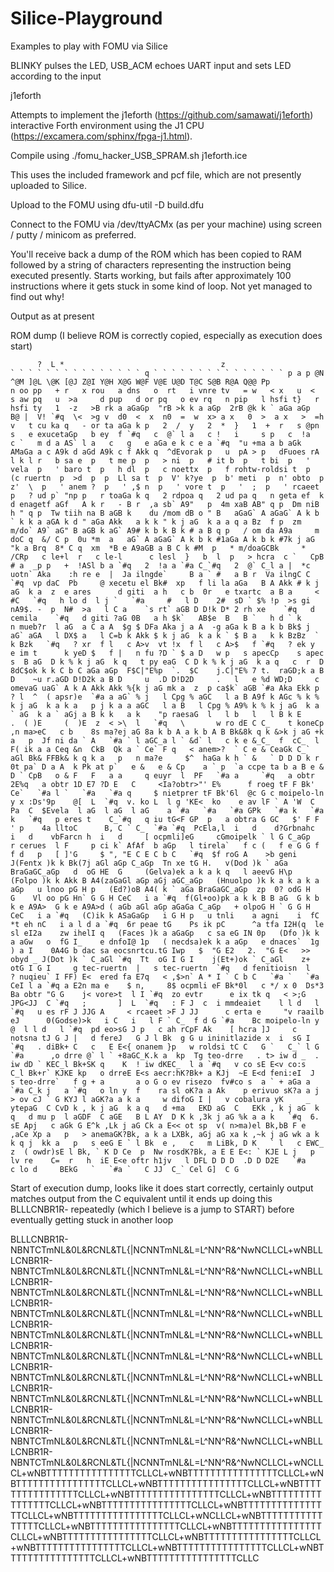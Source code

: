 # Silice-Playground

Examples to play with FOMU via Silice

BLINKY pulses the LED, 
USB_ACM echoes UART input and sets LED according to the input

j1eforth

Attempts to implement the j1eforth (https://github.com/samawati/j1eforth) interactive Forth environment using the J1 CPU (https://excamera.com/sphinx/fpga-j1.html).

Compile using ./fomu_hacker_USB_SPRAM.sh j1eforth.ice

This uses the included framework and pcf file, which are not presently uploaded to Silice.

Upload to the FOMU using dfu-util -D build.dfu


Connect to the FOMU via /dev/ttyACMx (as per your machine) using screen / putty / minicom as preferred.

You'll receive back a dump of the ROM which has been copied to RAM followed by a string of characters representing the instruction being executed presently. Starts working, but fails after approximately 100 instructions where it gets stuck in some kind of loop. Not yet managed to find out why!

Output as at present

ROM dump (I believe ROM is correctly copied, especially as execution does start)

          ?  L *                                   z                                                                            ` ` ` ` ` ` ` ` ` ` ` ` ` ` ` q ` ` ` ` ` ` ` ` ` ` ` ` ` ` ` p a p @N ^@M ]@L \@K [@J Z@I Y@H X@G W@F V@E U@D T@C S@B R@A Q@@ Pp                                                                                                                                 n oo pp   + r   x rou   a dns   o  rt   i vnre tv   = w   < x   u  <    s aw pq   u  >a     d pup   d or pq   o ev rq   n pip   l hsfi t}   r hsfi ty   1  -z   >B rk a aGaGp  "rB >k k a aGp  2rB @k k ` aGa aGp  B@ |  V! `#q  \<  >g v  d0  <  x  n0  =  w  x> a x   0  >  a x   >  =h v   t cu ka q   - or ta aGa k p   2  /  y   2  *  }   1  +  r   s @pn   s   e exucetaGp   b ey  f `#q   c  @` l a   c !   i     s p   c  !a   c `   m d a AS` l a   c   g   e aGa e k c e a `#q  "u +ma a b aGk   AMaGa a c A9k d aGd A9k c f Akk q  ^dEvorak p   u  pA > p   dFuoes rA l k l r   b sa e  p   t me p  p   > ni  p   # it b  p   t bi  p   ' vela  p   ' baro t  p   h dl  p   c noettx  p   f rohtw-roldsi t  p  (c ruertn  p  >d  p  p  Ll sa t  p  V' k?ye  p  b' meti  p  n' obto  p  z'  \  p   ' anem ?  p   ' ,$ n  p   ' vore t  p   '  ;  p   ' rcaeet  p   ? ud p` "np p   r toaGa k q   2 rdpoa q   2 ud pa q   n geta ef  k  d enagetf aGf   A k r   - B r  ,a sb` A9"   p  4m xaB AB" q p  Dm niB h " q p  Tw tiih na B aGB k    du /mom dB o " B   aGaG` A aGaG` A k b ` k k a aGA k d " aGa Akk   a k k " k j aG  k a a q a Bz  f p  zm m/do` A9` aG" B aGB k aG` A9# k b k B k # a B q p   / om da A9a     m doC q  &/ C p  0u *m  a   aG` A aGaG` A k b k #1aGa A k b k #7k j aG "k a Brq  8* C q  xm  *B e A9aGB a B C k #M  p   * m/doaGCBk     *  /CRp   c le+l  r   c le-l      c lesl  }   b  l  p   > hcra  c `   CpB # a  _p p   +  !ASl b a `#q   2  !a a `#a C_`#q   2  @` C_l a |  *c uotn` Aka    :h re e  |  Ja ilngde`     B a ` #   a B r  Va ilngC C   `#q  vp daC  Pb     @ xecetu el Bk#  xp   f li la aGa   B A Akk # k j aG  k a  z  e ares      d giti  a h   c b  0r   e txartc  a B a     <  #C   `#q   h lo d  l j `   `#a     #   l D    2#  sD ` $% !p  >s gi nA9$. -  p  N#  >a   l C a    `s rt` aGB D D!k D* 2 rh xe    `#q   d cemila    `#q   d giti ?aG 0B   a h $k`   AB$e  B   B `   h d ` k     n mueb?r  l aG  a C a A  $g $ DFa Aka j a A  -g aGa k B a k b Bk$ j aG` aGA   l DX$ a   l C=b k Akk $ k j aG  k a k ` $ B a   k k BzBz  ` k Bzk   `#q   ? xr  f l   c A>v  vt !x  f l   c A>$   f `#q   ? ek y      e im t      k yeD $   f |   n fu ?D ` $ a D   w p   s apecCp    s apec s  B aG  D k % k j aG  k q   t py eaG  C D k % k j aG  k a q   c  r  D      8dC$ok k k C b C aGa aGp  F$C|"E%p  `.  $C    j.C|"E% 7 t.  raGD;k a B D    ~u r.aGD D!D2k a B D     u  .D D!D2D     .   l   e %d WD;D     c omevaG uaG` A k A Akk Akk %{k j aG mk a  z  p ca$k` aGB `#a Aka Ekk p   ? l  ^  ( apsr)e  `#a a aG` % j   l Cpg % aGC   l a B A9f k AGc % k % k j aG  k a k a   p j k a a aGC   l a B   l Cpg % A9% k % k j aG  k a ` aG  k a ` aGj a B k k   a k    "p raesaG  l   l b   l   l B k E       .  ( )E     (  )E  z  < >\  l   `#q   \       w ro dE C C_    t koneCp   ,n ma>eC   c b    8s ma?ej aG 8a k b A a k b A B Bk&8k q k &>k j aG +k a   p  Jf ni da ` A   `#a ` l aGC_a l ` &d` l   c k e &_C_  f  cC_  l F( ik a a Ceq &n  CkB  Qk a ` Ce` F q   < anem>?  ` C e & CeaGk C_` aGl Bk& FFBk& k q k a   p   n ma?e     $^  haGa k h ` &   ` D D D k r  0t pa` D a A  k Pk at p`   e &   e & Cp    a ` p  `a ccpe ta b a B e & D ` CpB   o & F   F   a a     q euyr  l  PF   `#a a     `#q   a obtr 2E%q   a obtr 1D E7 ?D E   C     <Ia?obtr>"' E%      f roeg tF F Bk' Ce`   `#a l `   `#a   `#a q     $ nietprer tF Bk'6l  @c G c moipelo-ln y x :Ds'9p    @[  L  `#q  v. ko L  l g 'KE<  ko    e av lF ` A 'W  C  Pa  C  $Evela  l aG  l aG  l aG    a `#a   `#a   `#a GPk   `#a k   `#a k   `#q   p eres t    C_`#q   q iu tG<F GP  p   a obtra G GC   $' F F ' p    4a lltoC      B, C ` C_  `#a `#q  PcEla,l  i   d    d?Grbnahc  i   d    vbFarcn h  i   d     [ ocpmli]eG     cGmoipelk ` l G C_aGp   r cerues  l F     p ci k` AfAf  b aGp   l tirela`   f c (   f e G G f     f d   p   [ ]'G     $ ", "E C E C b C   `#q  $f roG A    >b geni   J(Fentx )k k Bk(7j aGl aGp C_aGp  Tn xe tG H.   v(Dod )k ` aGa BraGaGC_aGp   d  oG HE  G     (Gelva)ek a k a k q   l aeevG H\p   (Folpo )k k Akk B A4(zaGaGl aGp aGj aGC_aGp   (Hnuolpo )k k a k a k a aGp   u lnoo pG H p   (Ed?)oB A4( k ` aGa BraGaGC_aGp  zp  0? odG H   G    Vl oo pG Hn` G G H CeC   i a `#q  f(Gl+oo)pk a k k B B aG  G k b k e A9A>  G k e A9A>d ( aGb aGl aGp aGaGa C_aGp   + olpoG H ` G G H CeC   i a `#q   (C)ik k ASaGaGp   i G H p   u tnli    a agni    i  fC      *t eh nC   i a l d a `#q  6r peae tG    Ps ik pC      ^a tfa I2H(q  le sl eI2a    zw ihelI q   (Faces )k a aGaGp   c sa eG IN 0p   (Dfo )k k a aGw   o  fG I_    e dnfoI@ 1p   ( necdsa)ek k a aGp   e dnaces`  1g ) a I    0A4G b dac sa eocsnrtcu.tG Iwp   $  "G E2   2.  "G E<   >> obyd _ J(Dot )k ` C_aGl `#q  Tt  oG I G I    j(Et+)ok ` C_aGl    z+ otG I G I     g tec-ruertn  |   s tec-ruertn  `#q   d fenitioisn  l     ? nuqieu` I FF) E<  ered fa E7q   < ,$>n` A * I ` C b C   `#a `   `#a CeI l a `#q a E2n ma e    $ n,     8$ ocpmli eF Bk*0l   c */ x 0  Ds*3     Ba obtr "G G    j< vore>t  l I `#q  zo evtr      e ix tk q   < >;G JPG<JJ  C `#q   ;       ]  L  `#q   : F J  c  i mmdeaiet    l l d   l `#q   u es rF J JJG A     < rcaeet >F J JJ      c erta e     "v raailb eJ      0(Godse)>k   i C   i   l F ` C_  f d G `#a    Bc moipelo-ln y @  l l d   l `#q  pd eo>sG J p   c ah rCpF Ak    [ hcra ]J     c notsna tJ G J |   d fereJ   G J l Bk  g G u ininitlazide x  i  sG I `#q   . diBk+ C   c   E E<{ onanem }p   w roldsi tC C   G `   C_` l G `#a      ,o drre @` l ` +8aGC_K.k a  kp  Tg teo-drre   . t> iw d _  . iw dD ` KEC_l Bk+SK q    K  ! iw dKEC_  l a `#q   v co sE E<v co:s  C_l Bk+r` KJKE kp   o drreE E<s aecr:hK?Bk+ a KJj  ~E E<d feni:eI  J  s teo-drre`   f g + a       a o G o ev risezo  fv#co s  a ` + aGa a `#a C_k j   a `#q   o ln y  f    ra sl oK?a a Ak    p erivuo sK?a a j     > ov cJ ` G KYJ l aGK?a a k a     w difoG I |   v cobalura yK     _ ytepaG  C CvD k , k j aG  k a q   d +ma   EKD aG  C   EKk , k j aG  k q   d mu p  l aGDF  C aGE   B L AY  D K k ,3k j aG %k a a k   `#q  6.  sE Apj   c aGk G E^k ,Lk j aG Ck a E<< ot sp  v( n>ma)el Bk,bB F e ,aCe Xp a   p   > anemaGK?Bk, a k a LXBk, aGj aG xa k ,~k j aG wk a k k q j  kk a   p   s eeG E ` l Bk  e ,   c   m LiBk, D K   ` l   c EWC_   z  ( owdr)sE l Bk, ` K D Ce  p  Nw rosdK?Bk, a E E E<: ` KJE L j   p  lv re    C=  r   h  iE E<e oftr h1jv   l DFL D D D  .D D D2E   `#a     c lo d     BEkG   `   `#a `   C JJ  C_` Cel G]  C G     
          
Start of execution dump, looks like it does start correctly, certainly output matches output from the C equivalent until it ends up doing this BLLLCNBR1R- repeatedly (which I believe is a jump to START) before eventually getting stuck in another loop

BLLLCNBR1R-NBNTCTmNL&0L&RCNL&TL{|NCNNTmNL&L=L^NN^R&^NwNCLLCL+wNBLLLCNBR1R-NBNTCTmNL&0L&RCNL&TL{|NCNNTmNL&L=L^NN^R&^NwNCLLCL+wNBLLLCNBR1R-NBNTCTmNL&0L&RCNL&TL{|NCNNTmNL&L=L^NN^R&^NwNCLLCL+wNBLLLCNBR1R-NBNTCTmNL&0L&RCNL&TL{|NCNNTmNL&L=L^NN^R&^NwNCLLCL+wNBLLLCNBR1R-NBNTCTmNL&0L&RCNL&TL{|NCNNTmNL&L=L^NN^R&^NwNCLLCL+wNBLLLCNBR1R-NBNTCTmNL&0L&RCNL&TL{|NCNNTmNL&L=L^NN^R&^NwNCLLCL+wNBLLLCNBR1R-NBNTCTmNL&0L&RCNL&TL{|NCNNTmNL&L=L^NN^R&^NwNCLLCL+wNBLLLCNBR1R-NBNTCTmNL&0L&RCNL&TL{|NCNNTmNL&L=L^NN^R&^NwNCLLCL+wNBLLLCNBR1R-NBNTCTmNL&0L&RCNL&TL{|NCNNTmNL&L=L^NN^R&^NwNCLLCL+wNBLLLCNBR1R-NBNTCTmNL&0L&RCNL&TL{|NCNNTmNL&L=L^NN^R&^NwNCLLCL+wNBLLLCNBR1R-NBNTCTmNL&0L&RCNL&TL{|NCNNTmNL&L=L^NN^R&^NwNCLLCL+wNCLLCL+wNBTTTTTTTTTTTTTTTTCLLCL+wNBTTTTTTTTTTTTTTTTCLLCL+wNBTTTTTTTTTTTTTTTTCLLCL+wNBTTTTTTTTTTTTTTTTCLLCL+wNBTTTTTTTTTTTTTTTTCLLCL+wNBTTTTTTTTTTTTTTTTCLLCL+wNBTTTTTTTTTTTTTTTTCLLCL+wNBTTTTTTTTTTTTTTTTCLLCL+wNBTTTTTTTTTTTTTTTTCLLCL+wNBTTTTTTTTTTTTTTTTCLLCL+wNCLLCL+wNBTTTTTTTTTTTTTTTTCLLCL+wNBTTTTTTTTTTTTTTTTCLLCL+wNBTTTTTTTTTTTTTTTTCLLCL+wNBTTTTTTTTTTTTTTTTCLLCL+wNBTTTTTTTTTTTTTTTTCLLCL+wNBTTTTTTTTTTTTTTTTCLLCL+wNBTTTTTTTTTTTTTTTTCLLCL+wNBTTTTTTTTTTTTTTTTCLLCL+wNBTTTTTTTTTTTTTTTTCLLC
